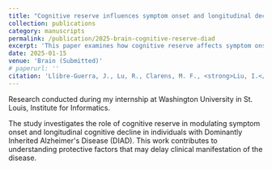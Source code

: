 ```yaml
---
title: "Cognitive reserve influences symptom onset and longitudinal decline in Dominantly Inherited Alzheimer's Disease"
collection: publications
category: manuscripts
permalink: /publication/2025-brain-cognitive-reserve-diad
excerpt: 'This paper examines how cognitive reserve affects symptom onset and disease progression in Dominantly Inherited Alzheimer&apos;s Disease.'
date: 2025-01-15
venue: 'Brain (Submitted)'
# paperurl: ''
citation: 'Llibre-Guerra, J., Lu, R., Clarens, M. F., <strong>Liu, I.</strong>, Renton, A., Ryan, N., Goate, A., Aguillon, D., Allegri, R. F., Benzinger, T., Berman, S., Chhatwal, J., Chrem, P., Vigo, G., Cruchaga, C., Day, G., Farlow, M., Fox, N., Gordon, B., Hassenstab, J., Huey, E., Ibanez, L., Ikeuchi, T., Jucker, M., Lee, J-H., Levey, A., Levin, J., Martins, R., Niimi, Y., Perrin, R., Rosa-Neto, P., Sanchez-Valle, R., Schofield, P., Wang, G., Li, Y., Xiong, C., Morris, J., Karch, C., Daniels, A., McDade, E., & Bateman, R. (2025). Cognitive reserve influences symptom onset and longitudinal decline in Dominantly Inherited Alzheimer&apos;s Disease. <i>Brain</i>. (Submitted).'
---
```


Research conducted during my internship at Washington University in St. Louis, Institute for Informatics.

The study investigates the role of cognitive reserve in modulating symptom onset and longitudinal cognitive decline in individuals with Dominantly Inherited Alzheimer's Disease (DIAD). This work contributes to understanding protective factors that may delay clinical manifestation of the disease.
